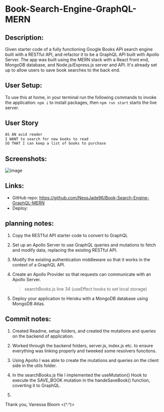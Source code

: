 # Book-Search-Engine-GraphQL-MERN

## Description:

Given starter code of a fully functioning Google Books API search engine built with a RESTful API, and refactor it to be a GraphQL API built with Apollo Server. The app was built using the MERN stack with a React front end, MongoDB database, and Node.js/Express.js server and API. It's already set up to allow users to save book searches to the back end.

## User Setup:

To use this at home, in your terminal run the following commands to invoke the application:
`npm i` to install packages,
then `npm run start` starts the live server.

## User Story

```md
AS AN avid reader
I WANT to search for new books to read
SO THAT I can keep a list of books to purchase
```

## Screenshots:

![image](./src/assets/)

## Links:

- GitHub repo: https://github.com/NessJade96/Book-Search-Engine-GraphQL-MERN
- Deploy:

## planning notes:

1. Copy the RESTful API starter code to convert to GraphQL

2. Set up an Apollo Server to use GraphQL queries and mutations to fetch and modify data, replacing the existing RESTful API.

3. Modify the existing authentication middleware so that it works in the context of a GraphQL API.

4. Create an Apollo Provider so that requests can communicate with an Apollo Server.

   > searchBooks.js line 34 (useEffect hooks to set local storage)

5. Deploy your application to Heroku with a MongoDB database using MongoDB Atlas.

## Commit notes:

1. Created Readme, setup folders, and created the mutations and queries on the backend of application.

2. Worked through the backend folders, server.js, index.js etc. to ensure everything was linking properly and tweeked some resolvers funcitons.

3. Using Apollo I was able to create the mutations and queries on the client side in the utils folder.

4. In the searchBooks.js file I implemented the useMutation() Hook to execute the SAVE_BOOK mutation in the handeSaveBook() function, coverting it to GraphQL.

5.

Thank you, Vanessa Bloom <(^.^)>

